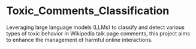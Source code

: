 # Toxic_Comments_Classification
Leveraging large language models (LLMs) to classify and detect various types of toxic behavior in Wikipedia talk page comments, this project aims to enhance the management of harmful online interactions.
